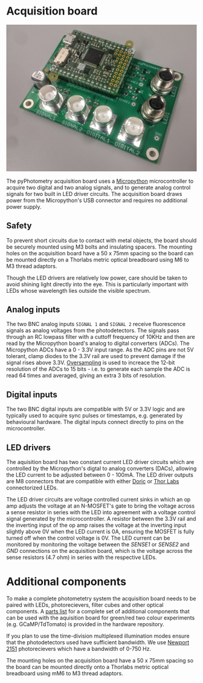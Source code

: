 # Acquisition board

![Acquisition board](../media/board_photo.jpg)

The pyPhotometry acquisition board uses a [Micropython](https://micropython.org/) microcontroller to acquire two digital and two analog signals, and to generate analog control signals for two built in LED driver circuits.  The acquisition board draws power from the Micropython's USB connector and requires no additional power supply.

## Safety

To prevent short circuits due to contact with metal objects, the board should be securely mounted using M3 bolts and insulating spacers.  The mounting holes on the acquisition board have a 50 x 75mm spacing so the board can be mounted directly on a Thorlabs metric optical breadboard using M6 to M3 thread adaptors.

Though the LED drivers are relatively low power, care should be taken to avoid shining light directly into the eye.  This is particularly important with LEDs whose wavelength lies outside the visible spectrum.

## Analog inputs

The two BNC analog inputs `SIGNAL 1` and `SIGNAL 2` receive fluorescence signals as analog voltages from the photodetectors.  The signals pass through an RC lowpass filter with a cuttoff frequency of 10KHz and then are read by the Micropython board's analog to digital converters (ADCs).  The Micropython ADCs have a 0 - 3.3V input range.  As the ADC pins are not 5V tolerant, clamp diodes to the 3.3V rail are used to prevent damage if the signal rises above 3.3V. [Oversampling](https://www.silabs.com/documents/public/application-notes/an118.pdf) is used to increace the 12-bit resolution of the ADCs to 15 bits - i.e. to generate each sample the ADC is read 64 times and averaged, giving an extra 3 bits of resolution.  

## Digital inputs

The two BNC digital inputs are compatible with 5V or 3.3V logic and are typically used to acquire sync pulses or timestamps, e.g. generated by behavioural hardware.  The digital inputs connect directly to pins on the microcontroller.

## LED drivers

The aquisition board has two constant current LED driver circuits which are controlled by the Micropython's digtal to analog converters (DACs), allowing the LED current to be adjusted between 0 - 100mA.  The LED driver outputs are M8 connectors that are compatible with either [Doric](http://doriclenses.com/life-sciences/led-modules/783-connectorized-led.html) or [Thor Labs](https://www.thorlabs.com/newgrouppage9.cfm?objectgroup_id=5206) connectorized LEDs.  

The LED driver circuits are voltage controlled current sinks in which an op amp adjusts the voltage at an N-MOSFET's gate to bring the voltage across a sense resistor in series with the LED into agreement with a voltage control signal generated by the microcontroller.  A resistor between the 3.3V rail and the inverting input of the op amp raises the voltage at the inverting input slightly above 0V when the LED current is 0A, ensuring the MOSFET is fully turned off when the control voltage is 0V.  The LED current can be monitored by monitoring the voltage between the *SENSE1* or *SENSE2* and *GND* connections on the acquisition board, which is the voltage across the sense resistors (4.7 ohm) in series with the respective LEDs. 

# Additional components

To make a complete photometetry system the acquisition board needs to be paired with LEDs, photorecievers, filter cubes and other optical components.  A [parts list]() for a complete set of additional components that can be used with the aquisition board for green/red two colour experiments (e.g. GCaMP/TdTomato) is provided in the hardware repository.  

If you plan to use the time-division multiplexed illumination modes ensure that the photodetectors used have sufficient bandwidth.  We use [Newport 2151](https://www.newport.com/p/2151) photorecievers which have a bandwidth of 0-750 Hz.

The mounting holes on the acquisition board have a 50 x 75mm spacing so the board can be mounted directly onto a Thorlabs metric optical breadboard using mM6 to M3 thread adaptors.


